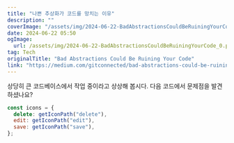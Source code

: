 ```yaml
---
title: "나쁜 추상화가 코드를 망치는 이유"
description: ""
coverImage: "/assets/img/2024-06-22-BadAbstractionsCouldBeRuiningYourCode_0.png"
date: 2024-06-22 05:50
ogImage: 
  url: /assets/img/2024-06-22-BadAbstractionsCouldBeRuiningYourCode_0.png
tag: Tech
originalTitle: "Bad Abstractions Could Be Ruining Your Code"
link: "https://medium.com/gitconnected/bad-abstractions-could-be-ruining-your-code-bf06901585b0"
---
```



상당히 큰 코드베이스에서 작업 중이라고 상상해 봅시다. 다음 코드에서 문제점을 발견하셨나요?

```js
const icons = {
  delete: getIconPath("delete"),
  edit: getIconPath("edit"),
  save: getIconPath("save"),
};
```